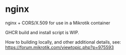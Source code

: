# nginx
nginx + CORS/X.509 for use in a Mikrotik container

GHCR build and install script is WIP.

How to building locally, and other additional details, see:
https://forum.mikrotik.com/viewtopic.php?p=975593